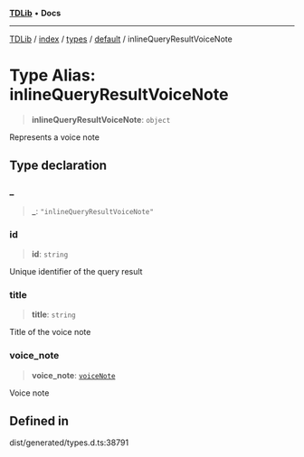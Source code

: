 [**TDLib**](../../../../../../README.md) • **Docs**

***

[TDLib](../../../../../../modules.md) / [index](../../../../../README.md) / [types](../../../README.md) / [default](../README.md) / inlineQueryResultVoiceNote

# Type Alias: inlineQueryResultVoiceNote

> **inlineQueryResultVoiceNote**: `object`

Represents a voice note

## Type declaration

### \_

> **\_**: `"inlineQueryResultVoiceNote"`

### id

> **id**: `string`

Unique identifier of the query result

### title

> **title**: `string`

Title of the voice note

### voice\_note

> **voice\_note**: [`voiceNote`](voiceNote-1.md)

Voice note

## Defined in

dist/generated/types.d.ts:38791
